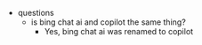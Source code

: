 
  * questions
    * is bing chat ai and copilot the same thing?
      * Yes, bing chat ai was renamed to copilot
